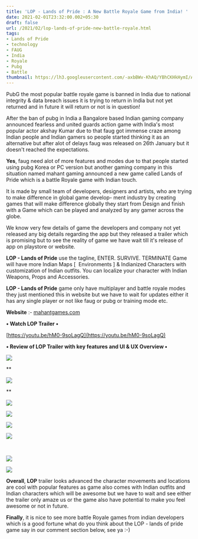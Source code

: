 ```yaml
---
title: 'LOP - Lands of Pride : A New Battle Royale Game from India! '
date: 2021-02-01T23:32:00.002+05:30
draft: false
url: /2021/02/lop-lands-of-pride-new-battle-royale.html
tags: 
- Lands of Pride
- technology
- FAUG
- India
- Royale
- Pubg
- Battle
thumbnail: https://lh3.googleusercontent.com/-axbBWv-KhAQ/YBhCKHkHymI/AAAAAAAADG8/hkKE6LxNMmMj2lscaaK0NvoJLD5Kd49EACLcBGAsYHQ/s1600/1612202531038617-0.png
---
```


  

PubG the most popular battle royale game is banned in India due to national integrity & data breach issues it is trying to return in India but not yet returned and in future it will return or not is in question! 

  

After the ban of pubg in India a Bangalore based Indian gaming company announced fearless and united guards action game with India's most popular actor akshay Kumar due to that faug got immense craze among Indian people and Indian gamers so people started thinking it as an alternative but after alot of delays faug was released on 26th January but it doesn't reached the expectations.

  

**Yes**, faug need alot of more features and modes due to that people started using pubg Korea or PC version but another gaming company in this situation named mahant gaming announced a new game called Lands of Pride which is a battle Royale game with Indian touch. 

  

It is made by small team of developers, designers and artists, who are trying to make difference in global game develop- ment industry by creating games that will make difference globally they start from Design and finish with a Game which can be played and analyzed by any gamer across the globe.

  

We know very few details of game the developers and company not yet released any big details regarding the app but they released a trailer which is promising but to see the reality of game we have wait till it's release of app on playstore or website. 

**LOP - Lands of Pride** use the tagline, ENTER. SURVIVE. TERMINATE Game will have more Indian Maps \[  Environments \] & Indianized Characters with customization of Indian outfits. You can localize your character with Indian Weapons, Props and Accessories. 

  

**LOP - Lands of Pride** game only have multiplayer and battle royale modes they just mentioned this in website but we have to wait for updates either it has any single player or not like faug or pubg or training mode etc. 

  

**Website** :- [mahantgames.com](https://mahantgames.com/)

  

**• Watch LOP Trailer •**

  

[https://youtu.be/hM0-9soLagQ](https://youtu.be/hM0-9soLagQ)  

  

**• Review of LOP Trailer with key features and UI & UX Overview •**

 **![](https://lh3.googleusercontent.com/-Bk9rasO6WVw/YBhCIuJuEXI/AAAAAAAADG4/pJwxsE6GoQM9DUqgjtYqGl4Mk8vbTrNAQCLcBGAsYHQ/s1600/1612202525361405-1.png)** 

**

![](https://lh3.googleusercontent.com/-83E9teCVRhs/YBhCHABuZfI/AAAAAAAADG0/KrvMvvFNAHgBMY0n82WoHOoeNMYk_R_qwCLcBGAsYHQ/s1600/1612202521182143-2.png)

  
**

 ![](https://lh3.googleusercontent.com/--cRw8L86h2U/YBhCGPBMZ4I/AAAAAAAADGw/Xs3Fic1ybRwsXYKgKNWrIHYjGOa9B9QRgCLcBGAsYHQ/s1600/1612202516755684-3.png) 

  

 ![](https://lh3.googleusercontent.com/-JrwyUFETks4/YBhCFA-G6II/AAAAAAAADGs/fihBk4zntNwB8SsX-z_bFkASw0ICvOdiQCLcBGAsYHQ/s1600/1612202512392700-4.png) 

  

 ![](https://lh3.googleusercontent.com/-6scO3dP-pjM/YBhCD1rzPYI/AAAAAAAADGo/ntnlXeEnNv4IB9lvVhR24TNSkDyUxcvpQCLcBGAsYHQ/s1600/1612202506743294-5.png) 

  

 ![](https://lh3.googleusercontent.com/-zsjbIVjE3qE/YBhCCYecbGI/AAAAAAAADGk/Jfs-uhXAzIksICHKWISB4KIO7wtFQsV4gCLcBGAsYHQ/s1600/1612202501067704-6.png) 

      

 **![](https://lh3.googleusercontent.com/-RL4UQoGs1ZQ/YBhCBIX6piI/AAAAAAAADGg/q5eYxc-gW8AZcJ4gIB-4GyhlwXuZ5F2jgCLcBGAsYHQ/s1600/1612202495817703-7.png)** 

 **![](https://lh3.googleusercontent.com/-6NCipKt4Pyw/YBhB_q4xksI/AAAAAAAADGc/yiABY3fBWHc1sIzQx5eRrBegZKQKHJ5pgCLcBGAsYHQ/s1600/1612202489891578-8.png)** 

**Overall**, **LOP** trailer looks advanced the character movements and locations are cool with popular features as game also comes with Indian outfits and Indian characters which will be awesome but we have to wait and see either the trailer only amaze us or the game also have potential to make you feel awesome or not in future. 

  

**Finally**, it is nice to see more battle Royale games from indian developers which is a good fortune what do you think about the LOP - lands of pride game say in our comment section below, see ya :-)
